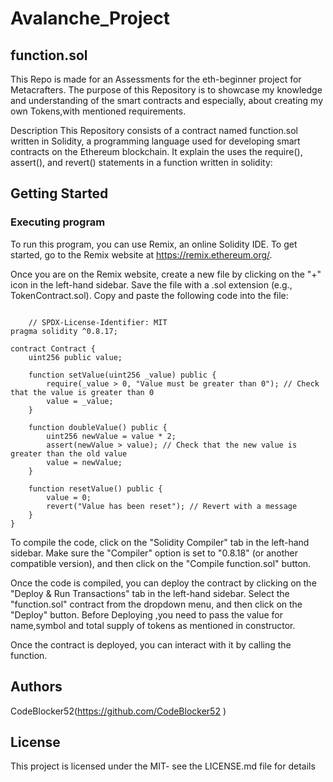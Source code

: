 # Avalanche_Project

## function.sol

This Repo is made for an Assessments for the eth-beginner project for Metacrafters. The purpose of this Repository is to showcase my knowledge and understanding of the smart contracts and especially, about creating my own Tokens,with mentioned requirements.

Description
This Repository consists of a contract named function.sol written in Solidity, a programming language used for developing smart contracts on the Ethereum blockchain. It explain the uses the require(), assert(), and revert() statements in a function written in solidity:

## Getting Started
### Executing program
To run this program, you can use Remix, an online Solidity IDE. To get started, go to the Remix website at https://remix.ethereum.org/.

Once you are on the Remix website, create a new file by clicking on the "+" icon in the left-hand sidebar. Save the file with a .sol extension (e.g., TokenContract.sol). Copy and paste the following code into the file:

```solidity
   
    // SPDX-License-Identifier: MIT
pragma solidity ^0.8.17;

contract Contract {
    uint256 public value;
    
    function setValue(uint256 _value) public {
        require(_value > 0, "Value must be greater than 0"); // Check that the value is greater than 0
        value = _value;
    }
    
    function doubleValue() public {
        uint256 newValue = value * 2;
        assert(newValue > value); // Check that the new value is greater than the old value
        value = newValue;
    }
    
    function resetValue() public {
        value = 0;
        revert("Value has been reset"); // Revert with a message
    }
}
```


To compile the code, click on the "Solidity Compiler" tab in the left-hand sidebar. Make sure the "Compiler" option is set to "0.8.18" (or another compatible version), and then click on the "Compile function.sol" button.

Once the code is compiled, you can deploy the contract by clicking on the "Deploy & Run Transactions" tab in the left-hand sidebar. Select the "function.sol" contract from the dropdown menu, and then click on the "Deploy" button. Before Deploying ,you need to pass the value for name,symbol and total supply of tokens as mentioned in constructor.

Once the contract is deployed, you can interact with it by calling the function.

## Authors
CodeBlocker52(https://github.com/CodeBlocker52 )

## License
This project is licensed under the MIT- see the LICENSE.md file for details
